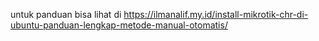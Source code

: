 untuk panduan bisa lihat di https://ilmanalif.my.id/install-mikrotik-chr-di-ubuntu-panduan-lengkap-metode-manual-otomatis/

